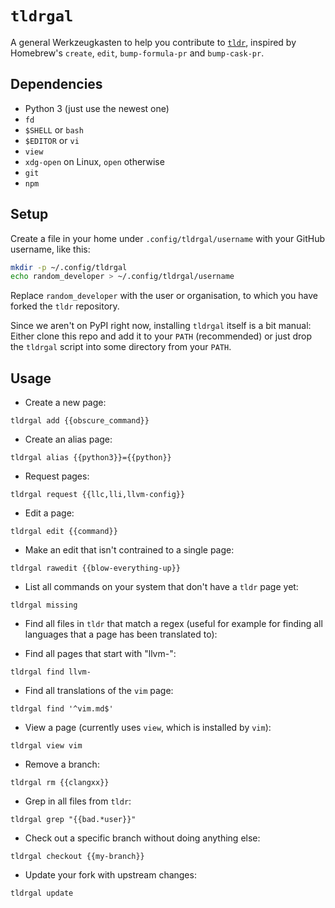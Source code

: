 # `tldrgal`

A general Werkzeugkasten to help you contribute to
[`tldr`](https://github.com/tldr-pages/tldr), inspired by Homebrew's
`create`, `edit`, `bump-formula-pr` and `bump-cask-pr`.

## Dependencies

- Python 3 (just use the newest one)
- `fd`
- `$SHELL` or `bash`
- `$EDITOR` or `vi`
- `view`
- `xdg-open` on Linux, `open` otherwise
- `git`
- `npm`

## Setup

Create a file in your home under `.config/tldrgal/username` with your GitHub
username, like this:

```sh
mkdir -p ~/.config/tldrgal
echo random_developer > ~/.config/tldrgal/username
```

Replace `random_developer` with the user or organisation, to which you have
forked the `tldr` repository.

Since we aren't on PyPI right now, installing `tldrgal` itself is a bit manual:
Either clone this repo and add it to your `PATH` (recommended) or just drop the
`tldrgal` script into some directory from your `PATH`.

## Usage

- Create a new page:

`tldrgal add {{obscure_command}}`

- Create an alias page:

`tldrgal alias {{python3}}={{python}}`

- Request pages:

`tldrgal request {{llc,lli,llvm-config}}`

- Edit a page:

`tldrgal edit {{command}}`

- Make an edit that isn't contrained to a single page:

`tldrgal rawedit {{blow-everything-up}}`

- List all commands on your system that don't have a `tldr` page yet:

`tldrgal missing`

- Find all files in `tldr` that match a regex (useful for example for finding all
languages that a page has been translated to):

- Find all pages that start with "llvm-":

`tldrgal find llvm-`

- Find all translations of the `vim` page:

`tldrgal find '^vim.md$'`

- View a page (currently uses `view`, which is installed by `vim`):

`tldrgal view vim`

- Remove a branch:

`tldrgal rm {{clangxx}}`

- Grep in all files from `tldr`:

`tldrgal grep "{{bad.*user}}"`

- Check out a specific branch without doing anything else:

`tldrgal checkout {{my-branch}}`

- Update your fork with upstream changes:

`tldrgal update`
